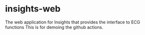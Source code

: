 # insights-web

The web application for Insights that provides the interface to ECG functions
This is for demoing the github actions.
